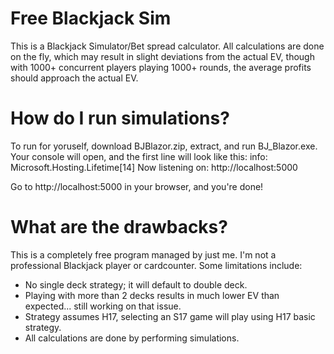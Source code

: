 # Free Blackjack Sim

This is a Blackjack Simulator/Bet spread calculator.
All calculations are done on the fly, which may result in slight deviations from the actual EV, though with 1000+ concurrent players playing 1000+ rounds, the average profits should approach the actual EV.

# How do I run simulations?
To run for yoruself, download BJBlazor.zip, extract, and run BJ_Blazor.exe.
Your console will open, and the first line will look like this:
  info: Microsoft.Hosting.Lifetime[14]
      Now listening on: http://localhost:5000

Go to http://localhost:5000 in your browser, and you're done!

# What are the drawbacks?
This is a completely free program managed by just me. I'm not a professional Blackjack player or cardcounter.
Some limitations include:
- No single deck strategy; it will default to double deck.
- Playing with more than 2 decks results in much lower EV than expected... still working on that issue.
- Strategy assumes H17, selecting an S17 game will play using H17 basic strategy.
- All calculations are done by performing simulations.
